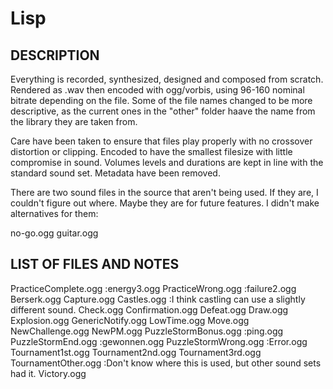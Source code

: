 # Lisp

DESCRIPTION
-----------
Everything is recorded, synthesized, designed and composed from scratch. Rendered as .wav then encoded with ogg/vorbis, using 96-160 nominal bitrate depending on the file. Some of the file names changed to be more descriptive, as the current ones in the "other" folder haave the name from the library they are taken from.

Care have been taken to ensure that files play properly with no crossover distortion or clipping. Encoded to have the smallest filesize with little compromise in sound. Volumes levels and durations are kept in line with the standard sound set. Metadata have been removed.

There are two sound files in the source that aren't being used. If they are, I couldn't figure out where. Maybe they are for future features. I didn't make alternatives for them:

no-go.ogg
guitar.ogg

LIST OF FILES AND NOTES
-----------------------
PracticeComplete.ogg                :energy3.ogg
PracticeWrong.ogg                   :failure2.ogg
Berserk.ogg
Capture.ogg
Castles.ogg                         :I think castling can use a slightly different sound.
Check.ogg
Confirmation.ogg
Defeat.ogg
Draw.ogg
Explosion.ogg
GenericNotify.ogg
LowTime.ogg
Move.ogg
NewChallenge.ogg
NewPM.ogg
PuzzleStormBonus.ogg                :ping.ogg
PuzzleStormEnd.ogg                  :gewonnen.ogg
PuzzleStormWrong.ogg                :Error.ogg
Tournament1st.ogg
Tournament2nd.ogg
Tournament3rd.ogg
TournamentOther.ogg                 :Don't know where this is used, but other sound sets had it.
Victory.ogg
